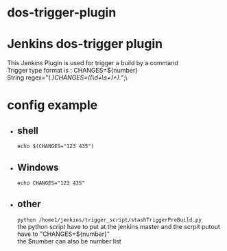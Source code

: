 # dos-trigger-plugin
Jenkins dos-trigger plugin
==========================
This Jenkins Plugin is used for trigger a build by a command \
Trigger type format is : CHANGES=${number} \
String regex="(.*)CHANGES=((\\d+\\s+)+).*";\
# config example
- ## shell 
  `echo $(CHANGES="123 435")`
- ## Windows
  `echo CHANGES="123 435"`
- ## other 
  `python /home1/jenkins/trigger_script/stashTriggerPreBuild.py` \
  the python script have to put at the jenkins master and the scrpit putout have to "CHANGES=${number}" \
  the $number can also be number list
